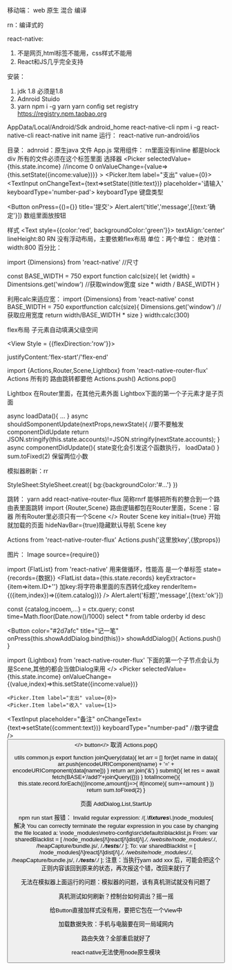 移动端：
web 原生 混合 编译

rn：编译式的

react-native:
1. 不是网页,html标签不能用，css样式不能用 
2. React和JS几乎完全支持

安装：
1. jdk 1.8 必须是1.8
2. Adnroid Stuido
3. yarn
npm i -g yarn
yarn config set registry https://registry.npm.taobao.org

AppData/Local/Android/Sdk   android_home
react-native-cli
npm i -g react-native-cli
react-native init name
运行：
react-native run-android/ios

目录：
adnroid：原生java 文件
App.js
常用组件：
rn里面没有inline 都是block
<View>  div
<Text>  所有的文件必须在这个标签里面
<Picker> 选择器
    <Picker 
        selectedValue={this.state.income}  //income 0
        onValueChange={value=>{this.setState({income:value})}}
        >
        <Picker.Item label="支出" value={0}>
    <Picker>
<TextInput onChangeText={text=>setState({title:text})} placeholder='请输入' keyboardType='number-pad'> 
    keyboardType 键盘类型

<Button onPress={()={}} title='提交'>
Alert.alert('title','message',[{text:'确定'}])  数组里面放按钮


样式
<Text style={{color:'red', backgroundColor:'green'}}>
textAlign:'center'
lineHeight:80
RN 没有浮动布局，主要依赖flex布局
单位：两个单位：
绝对值：width:800
百分比：

import {Dimensions} from 'react-native'  //尺寸

const BASE_WIDTH = 750
export function calc(size){
    let {width} = Dimentsions.get('window')  //获取window宽度
    size * width / BASE_WIDTH
}

利用calc来适应宽：
import {Dimensions} from 'react-native'
const BASE_WIDTH = 750
exportfunction calc(size){
    Dimensions.get('window') // 获取应用宽度
    return width/BASE_WIDTH * size
}
width:calc(300)

flex布局
子元素自动填满父级空间

<View Style = {{flexDirection:'row'}}>
    <Text style={{flex:1}}>
    <Text style={{flex:2}}>
</View>

justifyContent:'flex-start'/'flex-end'

import {Actions,Router,Scene,Lightbox} from 'react-native-router-flux'
Actions 所有的 路由跳转都要他
Actions.push()
Actions.pop()

Lightbox
在Router里面，在其他元素外面
Lightbox下面的第一个子元素才是子页面

async loadData(){
    ...
}
async shouldSomponentUpdate(nextProps,newxState){  //要不要触发componentDidUpdate
    return JSON.stringify(this.state.accounts)!=JSON.stringify(nextState.accounts);
}
async componentDidUpdate(){ state变化会引发这个函数执行，
    loadData()
}
sum.toFixed(2) 保留两位小数

模拟器刷新：rr

<View style={styles.bg}>
StyleSheet:StyleSheet.creat({
    bg:{backgroundColor:'#...'}
})

跳转：
yarn add react-native-router-flux   简称rnrf
能够把所有的整合到一个路由表里面跳转
import {Router,Scene}
路由逻辑都包在Router里面，Scene：容器
所有Router里必须只有一个Scene
<Router>
    <Scene key="root">
        <Scene key="startup" component={} initial={true} >
    </>
</Router>
Router
    Scene key initial={true} 开始就加载的页面 hideNavBar={true}隐藏默认导航
        Scene key

Actions from 'react-native-router-flux'
Actions.push('这里放key',{放props})

图片：
Image source={require()}

import {FlatList} from 'react-native'
用来做循环，性能高
是一个单标签
state={records={数据}}
<FlatList
    data={this.state.records}
    keyExtractor={item=>item.ID+''}  加key:将字符串里面的东西转化成key
    renderItem={({item,index})=>(<Text>{item.catalog}</Text>)}
/>
Alert.alert('标题','message',[{text:'ok'}])

const {catalog,incoem,...} = ctx.query;
const time=Math.floor(Date.now()/1000)
select * from table orderby id desc

<Button color="#2d7afc" title="记一笔" onPress{this.showAddDialog.bind(this)}>
showAddDialog(){
    Actions.push()
}

import {Lightbox} from 'react-native-router-flux'
下面的第一个子节点会认为是Scene,其他的都会当做Dialog来用
<Lightbox>
    <Scene key>
</>
<Picker 
    selectedValue={this.state.income}
    onValueChange={(value,index)=>this.setState({income:value})}
>
    <Picker.Item label="支出" value={0}>
    <Picker.Item label="收入" value={1}>
</Picker>



<TextInput
    placeholder="备注"
    onChangeText={text=>setState({comment:text})}
    keyboardType="number-pad"  //数字键盘
/>
<View>
    <View><Button></>
    <View>button</>  取消 Actions.pop()
</View>

utils  common.js
export function joinQuery(data){
    let arr = []
    for(let name in data){
        arr.push(encodeURIComponent(name) + '=' + encodeURIComponent(data[name]))
    }
    return arr.join('&')
}
submit(){
    let res = await fetch(BASE+'/add?'+joinQuery({}))
}
totalIncome(){
    this.state.record.forEach(({income,amount})=>{
        if(income){
            sum+=amount
        }
    })
    return sum.toFixed(2)
}

页面
AddDialog,List,StartUp

npm run start 报错：
Invalid regular expression: /(.*\\__fixtures__\\.*|node_modules[\
解决
You can correctly terminate the regular expression in you case by changing the file located a:
\node_modules\metro-config\src\defaults\blacklist.js
From:
var sharedBlacklist = [
  /node_modules[/\\]react[/\\]dist[/\\].*/,
  /website\/node_modules\/.*/,
  /heapCapture\/bundle\.js/,
  /.*\/__tests__\/.*/
];
To:
 var sharedBlacklist = [
  /node_modules[\/\\]react[\/\\]dist[\/\\].*/,
  /website\/node_modules\/.*/,
  /heapCapture\/bundle\.js/,
  /.*\/__tests__\/.*/
];
注意：当执行yarn add xxx 后，可能会把这个正则内容该回到原来的状态，再次报这个错，改回来就行了


无法在模拟器上面运行的问题：模拟器的问题，该有真机测试就没有问题了

真机测试如何刷新？控制台如何调出？摇一摇

给Button直接加样式没有用，要把它包在一个View中

加载数据失败：手机与电脑要在同一局域网内

路由失效？全部重启就好了

react-native无法使用node原生模块
